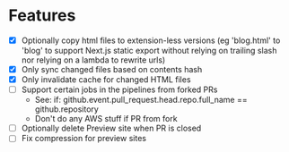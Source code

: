 # Features

- [x] Optionally copy html files to extension-less versions (eg 'blog.html' to 'blog' to support Next.js static export without relying on trailing slash nor relying on a lambda to rewrite urls)
- [x] Only sync changed files based on contents hash
- [x] Only invalidate cache for changed HTML files
- [ ] Support certain jobs in the pipelines from forked PRs
  - See: if: github.event.pull_request.head.repo.full_name == github.repository
  - Don't do any AWS stuff if PR from fork
- [ ] Optionally delete Preview site when PR is closed
- [ ] Fix compression for preview sites
